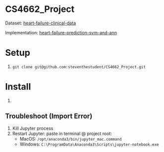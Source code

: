 # CS4662_Project
Dataset: [heart-failure-clinical-data](https://www.kaggle.com/datasets/andrewmvd/heart-failure-clinical-data)

Implementation: [heart-failure-prediction-svm-and-ann](https://www.kaggle.com/code/surajjha101/heart-failure-prediction-svm-and-ann)

# Setup
1. ```git clone git@github.com:steventhestudent/CS4662_Project.git```

# Install
1. 


## Troubleshoot (Import Error)
1. Kill Jupyter process
1. Restart Jupyter: paste in terminal @ project root: 
   - MacOS: ```/opt/anaconda3/bin/jupyter_mac.command```
   - Windows: ```C:\ProgramData\Anaconda3\Scripts\jupyter-notebook.exe```
